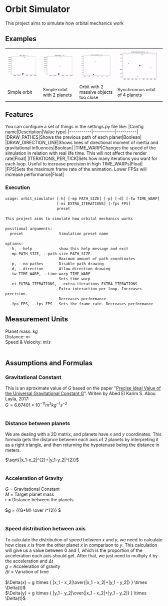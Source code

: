 
# Orbit Simulator
This project aims to simulate how orbital mechanics work

## Examples
<table cellspacing="0" cellpadding="0">
  <tr>
    <td><img src="./readme_files/simple_orbit.gif" alt="Simple orbit" /></td>
    <td><img src="./readme_files/simple_orbit_2.gif" alt="Simple orbit with 2 planets"/></td>
    <td><img src="./readme_files/too_close.gif" alt="Orbit with 2 massive objects too close"/></td>
    <td><img src="./readme_files/sync.gif" alt="Synchronous orbit of 4 planets"/></td>
  </tr>
  <tr>
    <td>Simple orbit</td>
    <td>Simple orbit with 2 planets</td>
    <td>Orbit with 2 massive objects too close</td>
    <td>Synchronous orbit of 4 planets</td>
  </tr>
</table>

## Features
You can configure a set of things in the settings.py file like:
|Config name|Description|Value type|
|-----------|-----------|----------|
|DRAW_PATHES|Shows the previous path of each planet|Boolean|
|DRAW_DIRECTION_LINE|Shows lines of directional moment of inertia and gravitational influences|Boolean|
|TIME_WARP|Changes the speed of the simulation in relation with real life time. This will not affect the render rate|Float|
|ITERATIONS_PER_TICK|Sets how many iterations you want for each loop. Useful to increase precision in high TIME_WARPs|Float|
|FPS|Sets the maximum frame rate of the animation. Lower FPSs will increase performance|Float|
### Execution
```
usage: orbit_simulator [-h] [-mp PATH_SIZE] [-p] [-d] [-tw TIME_WARP]
                       [-ei EXTRA_ITERATIONS] [-fps FPS]
                       preset

This project aims to simulate how orbital mechanics works

positional arguments:
  preset                Simulation preset name

options:
  -h, --help            show this help message and exit
  -mp PATH_SIZE, --path-size PATH_SIZE
                        Maximum amount of path coordinates
  -p, --no-pathes       Disable path drawing
  -d, --direction       Allow direction drawing
  -tw TIME_WARP, --time-warp TIME_WARP
                        Sets time warp
  -ei EXTRA_ITERATIONS, --extra-iterations EXTRA_ITERATIONS
                        Extra interaction per loop. Increases precision.
                        Decreases performance
  -fps FPS, --fps FPS   Sets the frame rate. Decreases performance
```

## Measurement Units
Planet mass: $kg$<br>
Distance: $m$<br>
Speed & Velocity: $m/s$<br><br>

## Assumptions and Formulas

### Gravitational Constant
This is an aproximate value of $G$ based on the paper "[Precise Ideal Value of the Universal Gravitational Constant G](https://www.scirp.org/journal/paperinformation.aspx?paperid=74770)". Writen by Abed El Karim S. Abou Layla, 2017:<br>
$G= 6.67401 \times 10^{−11} m^3 kg^{−1} s^{−2}$<br><br>

### Distance between planets
We are dealing with a 2D matrix, and planets have $x$ and $y$ coordinates. This formula gets the distance between each axis of 2 planets by interpreting it as a right triangle, and then returning the hypotenuse being the distance in meters.

$\sqrt{|x_1-x_2|^{2}+|y_1-y_2|^{2}}$<br><br>

### Acceleration of Gravity
$G$ = Gravitational Constant<br>
$M$ = Target planet mass<br>
$r$ = Distance between the planets<br><br>
$g = {{G*M} \over r^{2}} $<br><br>

### Speed distribution between axis
To calculate the distribution of speed between $x$ and $y$, we need to calculate how close $x$ is from the other planet $x$ in comparison to $y$. This calculation will give us a value between $0$ and $1$, which is the proportion of the acceleration each axis should get. After that, we just need to multiply it by the acceleration and $\Delta{t}$<br>
$g$ = Acceleration of gravity<br>
$\Delta{t}$ = Variation of time<br><br>
$\Delta{x} = g \times { |x_1 - x_2|\over{|x_1 - x_2|+|y_1 - y_2|} } \times \Delta{t}$ <br>
$\Delta{y} = g \times { |y_1 - y_2|\over{|x_1 - x_2|+|y_1 - y_2|} } \times \Delta{t}$ 
